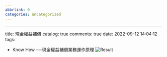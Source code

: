 ```yaml
---
abbrlink: 0
categories: uncategorized
---
```

---
title: 現金權益補償
catalog: true
comments: true
date: 2022-09-12 14:04:12
tags:
  - Know How
---現金權益補償業務運作原理
![Result](work.png)
